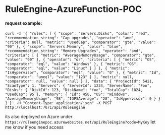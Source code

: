 # RuleEngine-AzureFunction-POC

#### request example:

`curl -d '{ "rules": [ { "scope": "Servers.Disks", "color": "red", "recommendation_string": "Cap upgrades", "operator": "and", "criteria": null, "metric": "UsedCap", "comparator": "gte", "value": "90" }, { "scope": "Servers.Memory", "color": "blue", "recommendation_string": "Memory Upgrades", "operator": "and", "criteria": [ { "metric": "AverageMemoryUsage", "comparator": "gte", "value": "90" }, { "operator": "or", "criteria": [ { "metric": "OS", "comparator": "eql", "value": "Windows" }, { "metric": "OS", "comparator": "eql", "value": "Linux" } ] }, { "metric": "IsHypervisor", "comparator": "eql", "value": "0" }, { "metric": "Id", "comparator": "uneql", "value": "123" } ], "metric": null, "comparator": null, "value": null } ], "data": { "ProjectId": 5421, "ScanType": 1, "Servers": { "ServerId": 1234, "ServerName": "Foo", "Disks": { "DiskId": 123, "DiskName": "foo", "TotalCap": 1024, "UsedCap": 95 }, "Memory": { "Id": 450, "OS": "Windows", "AverageMemoryUsage": "98", "IOPSAverage": "28", "IsHypervisor": 0 } } } }' -H "Content-Type: application/json" -X POST http://localhost:7071/api/RuleEngine`

its also deployed on Azure under `https://ruleenginepoc.azurewebsites.net/api/RuleEngine?code=MyKey` let me know if you need access
